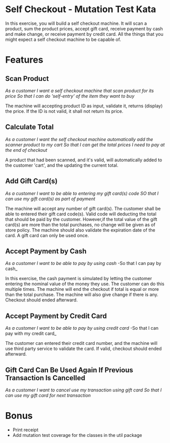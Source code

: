 Self Checkout - Mutation Test Kata
==================================

In this exercise, you will build a self checkout machine. It will scan a product, sum the product prices, accept gift card, receive payment by cash and make change, or receive payment by credit card. All the things that you might expect a self checkout machine to be capable of.

Features
========

Scan Product
------------
_As a customer_
_I want a self checkout machine that scan product for its price_
_So that I can do 'self-entry' of the item they want to buy_

The machine will accepting product ID as input, validate it, returns (display) the price. If the ID is not valid, it shall not return its price.


Calculate Total 
---------------
_As a customer_
_I want the self checkout machine automatically add the scanner product to my cart_
_So that I can get the total prices I need to pay at the end of checkout_
 
 A product that had been scanned, and it's valid, will automatically added to the customer 'cart', and the updating the current total. 
 

Add Gift Card(s)
----------------
_As a customer_
_I want to be able to entering my gift card(s) code_
_SO that I can use my gift card(s) as part of payment_

The machine will accept any number of gift card(s). The customer shall be able to entered their gift card code(s). Valid code will deducting the total that should be paid by the customer. However,if the total value of the gift card(s) are more than the total purchases, no change will be given as of store policy.
The machine should also validate the expiration date of the card.
A gift card can only be used once.


Accept Payment by Cash
----------------------
_As a customer_
_I want to be able to pay by using cash_
-So that I can pay by cash_

In this exercise, the cash payment is simulated by letting the customer entering the nominal value of the money they use. The customer can do this multiple times. The machine will end the checkout if total is equal or more than the total purchase. The machine will also give change if there is any.
Checkout should ended afterward.


Accept Payment by Credit Card
-----------------------------
_As a customer_
_I want to be able to pay by using credit card_
-So that I can pay with my credit card_

The customer can entered their credit card number, and the machine will use third party service to validate the card. If valid, checkout should ended afterward.


Gift Card Can Be Used Again If Previous Transaction Is Cancelled
----------------------------------------------------------------
_As a customer_
_I want to cancel use my transaction using gift card_
_So that I can use my gift card for next transaction_

Bonus
=====
- Print receipt
- Add mutation test coverage for the classes in the util package
